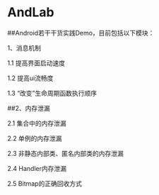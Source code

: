 # AndLab
##Android若干干货实践Demo，目前包括以下模块：

1、消息机制

1.1 提高界面启动速度

1.2 提高ui流畅度

1.3 “改变”生命周期函数执行顺序




##2、内存泄漏

2.1 集合中的内存泄漏

2.2 单例的内存泄漏

2.3 非静态内部类、匿名内部类的内存泄漏

2.4 Handler内存泄漏

2.5 Bitmap的正确回收方式

